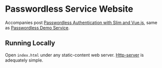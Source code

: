 # Passwordless Service Website

Accompanies post [Passwordless Authentication with Slim and Vue.js](https://www.telesign.com/blog/post/passwordless-authentication-with-slim-and-vue.js/), same as [Passwordless Demo Service](https://github.com/TeleSign-Blog/passwordless-demo-service).

## Running Locally

Open `index.html` under any static-content web server. [Http-server](https://www.npmjs.com/package/http-server) is adequately simple.
